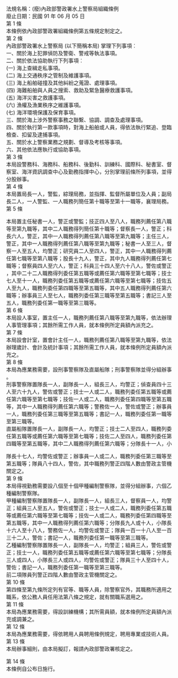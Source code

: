 法規名稱：(廢)內政部警政署水上警察局組織條例  
廢止日期：民國 91 年 06 月 05 日  
第 1 條  
本條例依內政部警政署組織條例第五條規定制定之。  
第 2 條  
內政部警政署水上警察局 (以下簡稱本局) 掌理下列事項︰  
一、關於海上犯罪偵防及警衛、警戒等執法事項。  
二、關於依法協助執行下列事項︰  
(一) 海上查緝走私事項。  
(二) 海上交通秩序之管制及維護事項。  
(三) 海上船舶碰撞及其他糾紛之蒐證、處理事項。  
(四) 海難船舶與人員之搜索、救助及緊急醫療救護事項。  
(五) 海洋災害之救護事項。  
(六) 漁權及漁業秩序之維護事項。  
(七) 海洋環境保護及保育事項。  
三、關於海上涉外警察事務之聯繫、協調、調查及處理事項。  
四、關於執行第一款事項時，對海上船舶或人員，得依法執行緊追、登臨  
檢查、扣留及逮捕事項。  
五、關於水上警察業務之規劃、督導及考核等事項。  
六、其他依法應執行或協助事項。  
第 3 條  
本局設警務科、海務科、船務科、後勤科、訓練科、國際科、秘書室、督  
察室、海洋資訊調查中心及勤務指揮中心，分別掌理前條所列事項，並得  
分股辦事。  
第 4 條  
本局置局長一人，警監，綜理局務，並指揮、監督所屬單位及人員；副局  
長二人，一人警監、一人職務列簡任第十職等至第十一職等，襄理局務。  
第 5 條  


本局置主任秘書一人，警正或警監；技正四人至八人，職務列薦任第八職  
等至第九職等，其中二人職務得列簡任第十職等；督察長一人，警正；科  
長六人，警正，其中一人職務得列薦任第八職等至第九職等；主任三人，  
警正，其中一人職務得列薦任第八職等至第九職等；秘書一人至三人，督  
察一人至五人，均警正；研究員二人至四人，警正，其中一人職務得列薦  
任第七職等至第八職等；股長十九人，警正，其中九人職務得列薦任第七  
職等；督察員四人至六人，警正；科員三十四人至六十八人，警佐或警正  
，其中二十二人職務得列委任第五職等或薦任第六職等至第七職等；技士  
七人至十一人，職務列委任第五職等或薦任第六職等至第七職等；技佐五  
人至九人，職務列委任第四職等至第五職等，其中五人職務得列薦任第六  
職等；辦事員三人至七人，職務列委任第三職等至第五職等；書記三人至  
五人，職務列委任第一職等至第三職等。  
第 6 條  
本局設人事室，置主任一人，職務列薦任第八職等至第九職等，依法辦理  
人事管理事項；其餘所需工作人員，就本條例所定員額內派充之。  
第 7 條  
本局設會計室，置會計主任一人，職務列薦任第八職等至第九職等，依法  
辦理歲計、會計及統計事項；其餘所需工作人員，就本條例所定員額內派  
充之。  
第 8 條  
本局為應業務需要，設刑事警察隊及直屬船隊；刑事警察隊並得分組辦事  
。  
刑事警察隊置隊長一人，副隊長一人，組長三人，均警正；偵查員四十三  
人至六十九人，警佐或警正；技士一人或二人，職務列委任第五職等或薦  
任第六職等至第七職等；技佐一人或二人，職務列委任第四職等至第五職  
等，其中一人職務得列薦任第六職等；警務佐一人，警佐或警正；辦事員  
一人，職務列委任第三職等至第五職等；書記一人，職務列委任第一職等  
至第三職等。  
直屬船隊置隊長一人，副隊長一人，均警正；技士二人至四人，職務列委  
任第五職等或薦任第六職等至第七職等；技佐二人至四人，職務列委任第  
四職等至第五職等，其中二人職務得列薦任第六職等；分隊長十一人，小  


隊長十七人，均警佐或警正；辦事員一人或二人，職務列委任第三職等至  
第五職等；隊員八十四人，警佐，其中職務列警正四階人數由警政主管機  
關定之。  
第 9 條  
本局得視勤務需要設八個至十個甲種編制警察隊，並得分組辦事，六個乙  
種編制警察隊。  
甲種編制警察隊置隊長一人，副隊長一人，組長三人，督察員一人，均警  
正；組員三人至五人，警佐或警正；技士一人或二人，職務列委任第五職  
等或薦任第六職等至第七職等；技佐一人或二人，職務列委任第四職等至  
第五職等，其中一人職務得列薦任第六職等；分隊長九人或十人，小隊長  
十六人至十八人，警務佐一人，均警佐或警正；隊員一百一十八人至一百  
三十二人，警佐；書記一人，職務列委任第一職等至第三職等。  
乙種編制警察隊置隊長一人，副隊長一人，均警正；組員三人，警佐或警  
正；技士一人，職務列委任第五職等或薦任第六職等至第七職等；分隊長  
三人或四人，小隊長三人或四人，均警佐或警正；隊員三十人至四十人，  
警佐；書記一人，職務列委任第一職等至第三職等。  
前二項隊員列警正四階人數由警政主管機關定之。  
第 10 條  
第四條至第九條所定列有官等、職等人員，除警察官外，其職務所適用之  
職系，依公務人員任用法第八條之規定，就有關職系選用之。  
第 11 條  
本局為應業務需要，得設訓練機構；其所需員額，就本條例所定員額內派  
充或調兼之。  
第 12 條  
本局為應業務需要，得依聘用人員聘用條例規定，聘用專業或技術人員。  
第 13 條  
本局辦事細則，由本局擬訂，報請內政部警政署核定之。  


第 14 條  
本條例自公布日施行。  



